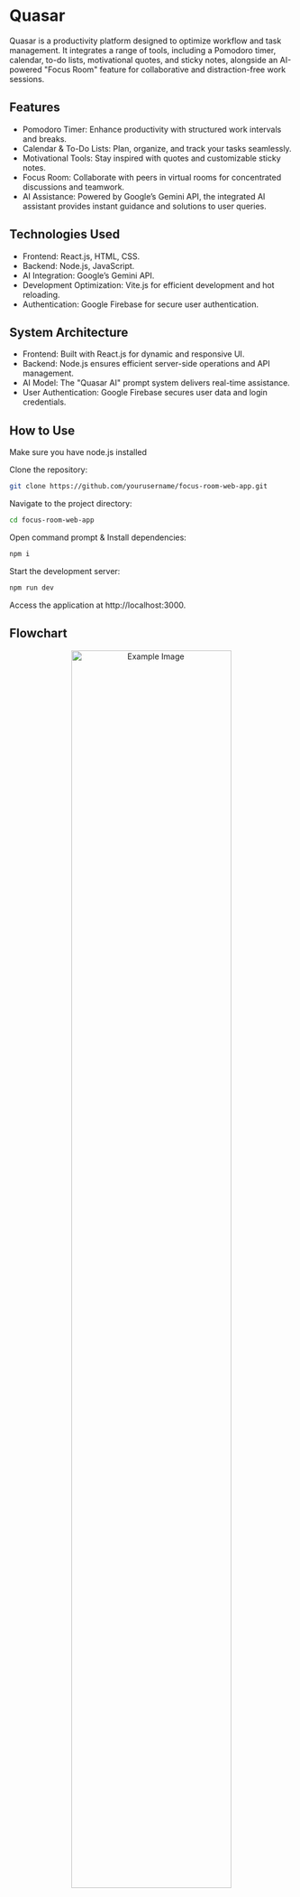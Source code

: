 # Quasar
Quasar is a productivity platform designed to optimize workflow and task management. It integrates a range of tools, including a Pomodoro timer, calendar, to-do lists, motivational quotes, and sticky notes, alongside an AI-powered "Focus Room" feature for collaborative and distraction-free work sessions.

## Features
- Pomodoro Timer: Enhance productivity with structured work intervals and breaks.
- Calendar & To-Do Lists: Plan, organize, and track your tasks seamlessly.
- Motivational Tools: Stay inspired with quotes and customizable sticky notes.
- Focus Room: Collaborate with peers in virtual rooms for concentrated discussions and teamwork.
- AI Assistance: Powered by Google’s Gemini API, the integrated AI assistant provides instant guidance and solutions to user queries.
  
## Technologies Used
- Frontend: React.js, HTML, CSS.
- Backend: Node.js, JavaScript.
- AI Integration: Google’s Gemini API.
- Development Optimization: Vite.js for efficient development and hot reloading.
- Authentication: Google Firebase for secure user authentication.
  
## System Architecture
- Frontend: Built with React.js for dynamic and responsive UI.
- Backend: Node.js ensures efficient server-side operations and API management.
- AI Model: The "Quasar AI" prompt system delivers real-time assistance.
- User Authentication: Google Firebase secures user data and login credentials.

## How to Use
Make sure you have node.js installed

Clone the repository:
```bash
git clone https://github.com/yourusername/focus-room-web-app.git
```

Navigate to the project directory:
```bash
cd focus-room-web-app
```

Open command prompt & Install dependencies:
```bash
npm i
```

Start the development server:
```bash
npm run dev
```

Access the application at http://localhost:3000.

## Flowchart

   <p align="center">
  <img src="FocusRoom.png" alt="Example Image" width="75%" height="75%"/>
</p>  

---

## Results
## 1. Index Page

<p align="center">
  <img src="Results/index.png" alt="Index" width="75%" height="75%"/>
</p>  

---

## 2. Login Page

<p align="center">
  <img src="Results/login.png" alt="Index" width="75%" height="75%"/>
</p>  

---

## 3. Widgets

<p align="center">
  <img src="Results/widget.png" alt="Index" width="75%" height="75%"/>
</p>  

---

<p align="center">
  <img src="Results/widget1.png" alt="Index" width="75%" height="75%"/>
</p>  

---

## 4. Meet Functionality

<p align="center">
  <img src="Results/meet.png" alt="Index" width="75%" height="75%"/>
</p>  

---

<p align="center">
  <img src="Results/meet1.png" alt="Meet1" width="75%" height="75%"/>
</p>  

---

## 5. AI prompt

<p align="center">
  <img src="Results/API.png" alt="Meet1" width="75%" height="75%"/>
</p>  

---

## Future Enhancements
- Real-Time Collaboration: Audio/video conferencing and in-room chat for seamless teamwork.
- Advanced NLP: Enhanced AI prompt capabilities and multilingual support.
- Analytics: Usage tracking for insights into user behavior and feature optimization.

---
